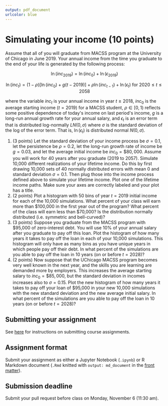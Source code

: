```yaml
---
output: pdf_document
urlcolor: blue
---
```


# Simulating your income (10 points)

Assume that all of you will graduate from MACSS program at the University of Chicago in June 2019. Your annual income from the time you graduate to the end of your life is generated by the following process:

$$\ln ({inc}_{2019}) = \ln (inc_0) + \ln (\epsilon_{2019})$$

$$\ln (inc_t) = (1 - \rho) [\ln (inc_0) + g(t - 2019)] + \rho \ln(inc_{t-1}) + \ln(\epsilon_t) \text{ for } 2020 \leq t \leq 2058$$

where the variable $inc_t$ is your annual income in year $t \geq 2018$, $inc_0$ is the average starting income ($t = 2019$) for a MACSS student, $\rho \in [0, 1)$ reflects some positive dependence of today's income on last period's income, $g$ is a long-run annual growth rate for your annual salary, and $\epsilon_t$ is an error term that is distributed log-normally $LN(0,\sigma)$ where $\sigma$ is the standard deviation of the log of the error term. That is, $\ln(\epsilon_t)$ is distributed normal $N(0, \sigma)$.

1. (3 points) Let the standard deviation of your income process be $\sigma = 0.1$, let the persistence be $\rho = 0.2$, let the long-run growth rate of income be $g = 0.03$, and let the average initial income be $inc_0 = \$80,000$. Assume you will work for 40 years after you graduate (2019 to 2057). Simulate 10,000 different realizations of your lifetime income. Do this by first drawing 10,000 sets of 40 normally distributed errors with mean $0$ and standard deviation $\sigma = 0.1$. Then plug those into the income process defined above to simulate your lifetime income. Plot one of the lifetime income paths. Make sure your axes are correctly labeled and your plot has a title.
1. (2 points) Plot a histogram with 50 bins of year $t = 2019$ initial income for each of the 10,000 simulations. What percent of your class will earn more than \$100,000 in the first year out of the program? What percent of the class will earn less than \$70,000? Is the distribution normally distributed (i.e. symmetric and bell-curved)?
1. (3 points) Suppose you graduate from the MACSS program with \$95,000 of zero-interest debt. You will use 10% of your annual salary after you graduate to pay off this loan. Plot the histogram of how many years it takes to pay off the loan in each of your 10,000 simulations. This histogram will only have as many bins as you have unique years in which people pay off their debt. In what percent of the simulations are you able to pay off the loan in 10 years (on or before $t = 2028$)?
1. (2 points) Now suppose that the UChicago MACSS program becomes very well known in the next year, and the skills you are learning are demanded more by employers. This increases the average starting salary to $inc_0 = \$85,000$, but the standard deviation in incomes increases also to $\sigma = 0.15$. Plot the new histogram of how many years it takes to pay off your loan of \$95,000 in your new 10,000 simulations with the new standard deviation and the new average initial salary. In what percent of the simulations are you able to pay off the loan in 10 years (on or before $t = 2028$)?

## Submitting your assignment

See [here](../students/) for instructions on submitting course assignments.

## Assignment format

Submit your assignment as either a Jupyter Notebook (`.ipynb`) or R Markdown document (`.Rmd` knitted with `output: md_document` in the [front matter](http://rmarkdown.rstudio.com/markdown_document_format.html)).

## Submission deadline

Submit your pull request before class on Monday, November 6 (11:30 am).

